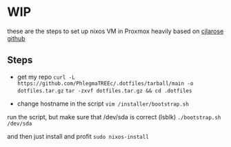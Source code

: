 # WIP
these are the steps to set up nixos VM in Proxmox
heavily based on [cjlarose github](https://github.com/cjlarose/nixos-dev-env/blob/3285f8f05d5f259c47e1ddab3bf4e0e18686ac27/README.md)

## Steps
- get my repo
`curl -L  https://github.com/PhlegmaTREEc/.dotfiles/tarball/main -o dotfiles.tar.gz`
`tar -zxvf dotfiles.tar.gz && cd .dotfiles`

- change hostname in the script 
```vim /installer/bootstrap.sh```

run the script, but make sure that /dev/sda is correct (lsblk)
`./bootstrap.sh /dev/sda`

and then just install and profit
`sudo nixos-install`
